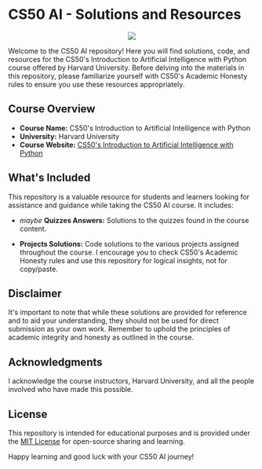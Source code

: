 # CS50 AI - Solutions and Resources
<p align="center">
<img src="https://pll.harvard.edu/sites/default/files/styles/16_9_medium/public/course/CS50AI_pll.png"
</p>
<p>
</p>
Welcome to the CS50 AI repository! Here you will find solutions, code, and resources for the CS50's Introduction to Artificial Intelligence with Python course offered by Harvard University. Before delving into the materials in this repository, please familiarize yourself with CS50's Academic Honesty rules to ensure you use these resources appropriately.

## Course Overview

- **Course Name:** CS50's Introduction to Artificial Intelligence with Python
- **University:** Harvard University
- **Course Website:** [CS50's Introduction to Artificial Intelligence with Python](https://cs50.harvard.edu/ai/2023/)

## What's Included

This repository is a valuable resource for students and learners looking for assistance and guidance while taking the CS50 AI course. It includes:

- *maybe* **Quizzes Answers:** Solutions to the quizzes found in the course content.

- **Projects Solutions:** Code solutions to the various projects assigned throughout the course. I encourage you to check CS50's Academic Honesty rules and use this repository for logical insights, not for copy/paste.

## Disclaimer

It's important to note that while these solutions are provided for reference and to aid your understanding, they should not be used for direct submission as your own work. Remember to uphold the principles of academic integrity and honesty as outlined in the course.

## Acknowledgments

I acknowledge the course instructors, Harvard University, and all the people involved who have made this possible.

## License

This repository is intended for educational purposes and is provided under the [MIT License](LICENSE) for open-source sharing and learning.

Happy learning and good luck with your CS50 AI journey!
